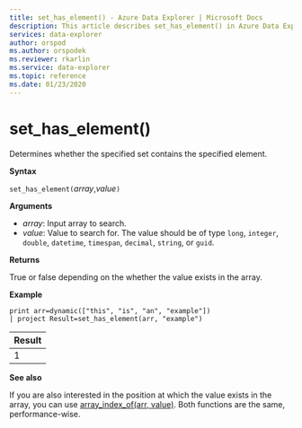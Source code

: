 ```yaml
---
title: set_has_element() - Azure Data Explorer | Microsoft Docs
description: This article describes set_has_element() in Azure Data Explorer.
services: data-explorer
author: orspod
ms.author: orspodek
ms.reviewer: rkarlin
ms.service: data-explorer
ms.topic: reference
ms.date: 01/23/2020
---
```

# set_has_element()

Determines whether the specified set contains the specified element.

**Syntax**

`set_has_element(`*array*,*value*`)`

**Arguments**

* *array*: Input array to search.
* *value*: Value to search for. The value should be of type `long`, `integer`, `double`, `datetime`, `timespan`, `decimal`, `string`, or `guid`.

**Returns**

True or false depending on the whether the value exists in the array.

**Example**

```kusto
print arr=dynamic(["this", "is", "an", "example"]) 
| project Result=set_has_element(arr, "example")
```

|Result|
|---|
|1|

**See also**

If you are also interested in the position at which the value exists in the array,
you can use [array_index_of(arr, value)](arrayindexoffunction.md). Both functions are the same, performance-wise.